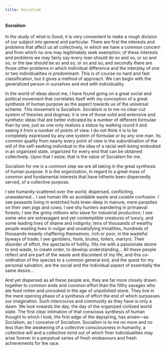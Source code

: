 ```yaml
---
title: Socialism
---
```

#### Socialism

In the study of what is Good, it is very convenient to make a rough
division of our subject into general and particular. There are first the
interests and problems that affect us all collectively, in which we have
a common concern and from which no one may legitimately seek exemption;
of these interests and problems we may fairly say every man should do so
and so, or so and so, or the law should be so and so, or so and so; and
secondly there are those other problems in which individual difference
and the interplay of one or two individualities is predominant. This is
of course no hard and fast classification, but it gives a method of
approach. We can begin with the generalized person in ourselves and end
with individuality.

In the world of ideas about me, I have found going on a great social and
political movement that correlates itself with my conception of a great
synthesis of human purpose as the aspect towards us of the universal
scheme. This movement is Socialism. Socialism is to me no clear-cut
system of theories and dogmas; it is one of those solid and extensive
and synthetic ideas that are better indicated by a number of different
formulae than by one, just as one only realizes a statue by walking
round it and seeing it from a number of points of view. I do not think
it is to be completely expressed by any one system of formulae or by any
one man. Its common quality from nearly every point of view is the
subordination of the will of the self-seeking individual to the idea of
a racial well-being embodied in an organized state, organized for every
end that can be obtained collectively. Upon that I seize; that is the
value of Socialism for me.

Socialism for me is a common step we are all taking in the great
synthesis of human purpose. It is the organization, in regard to a great
mass of common and fundamental interests that have hitherto been
dispersedly served, of a collective purpose.

I see humanity scattered over the world, dispersed, conflicting,
unawakened... I see human life as avoidable waste and curable confusion.
I see peasants living in wretched huts knee-deep in manure, mere
parasites on their own pigs and cows; I see shy hunters wandering in
primaeval forests; I see the grimy millions who slave for industrial
production; I see some who are extravagant and yet contemptible
creatures of luxury, and some leading lives of shame and indignity; tens
of thousands of wealthy people wasting lives in vulgar and unsatisfying
trivialities, hundreds of thousands meanly chaffering themselves, rich
or poor, in the wasteful byways of trade; I see gamblers, fools, brutes,
toilers, martyrs. Their disorder of effort, the spectacle of futility,
fills me with a passionate desire to end waste, to create order, to
develop understanding... All these people reflect and are part of the
waste and discontent of my life, and this co-ordination of the species
to a common general end, and the quest for my personal salvation, are
the social and the individual aspect of essentially the same desire...

And yet dispersed as all these people are, they are far more closely
drawn together to common ends and common effort than the filthy savages
who ate food rotten and uncooked in the age of unpolished stone. They
live in the mere opening phase of a synthesis of effort the end of which
surpasses our imagination. Such intercourse and community as they have
is only a dawn. We look towards the day, the day of the organized
civilized world state. The first clear intimation of that conscious
synthesis of human thought to which I look, the first edge of the
dayspring, has arisen—as Socialism, as I conceive of Socialism.
Socialism is to me no more and no less than the awakening of a
collective consciousness in humanity, a collective will and a collective
mind out of which finer individualities may arise forever in a perpetual
series of fresh endeavours and fresh achievements for the race.
